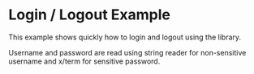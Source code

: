 # Login / Logout Example

This example shows quickly how to login and logout using the library.

Username and password are read using string reader for non-sensitive username and x/term for sensitive password.
